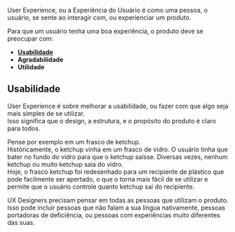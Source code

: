 User Experience, ou a Experiência do Usuário é como uma pessoa, o usuário, se sente ao interagir com, ou experienciar um produto.

Para que um usuário tenha uma boa experiência, o produto deve se preocupar com:
- **[Usabilidade](#usabilidade)**
- **Agradabilidade**
- **Utilidade**

## Usabilidade

User Experience é sobre melhorar a usabilidade, ou fazer com que algo seja mais simples de se utilizar.  
Isso significa que o design, a estrutura, e o propósito do produto é claro para todos.

Pense por exemplo em um frasco de ketchup.  
Históricamente, o ketchup vinha em um frasco de vidro. O usuário tinha que bater no fundo do vidro para que o ketchup saísse. Diversas vezes, nenhum ketchup ou muito ketchup saia do vidro.  
Hoje, o frasco ketchup foi redesenhado para um recipiente de plástico que pode facilmente ser apertado, o que o torna mais fácil de se utilizar e permite que o usuário controle quanto ketchup sai do recipiente.

UX Designers precisam pensar em todas as pessoas que utilizam o produto. Isso pode incluir pessoas que não falam a sua língua nativamente, pessoas portadoras de deficiência, ou pessoas com experiências muito diferentes das suas.

